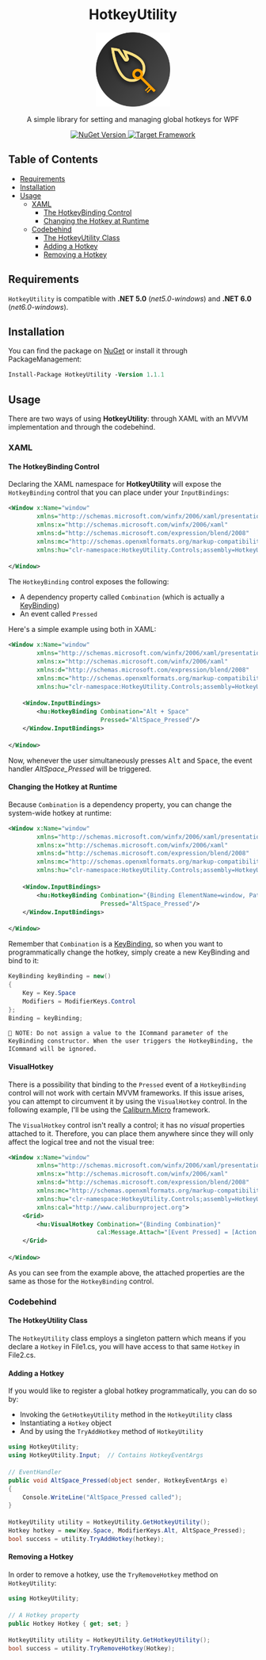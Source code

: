 <h1 align="center">HotkeyUtility</h1>

<p align="center">
	<img src="https://raw.githubusercontent.com/giosali/HotkeyUtility/main/ext/HotkeyUtility-logo.png" width="150">
</p>

<p align="center">
	A simple library for setting and managing global hotkeys for WPF	
</p>

<p align="center">
    <a href="https://www.nuget.org/packages/HotkeyUtility">
        <img src="https://img.shields.io/nuget/v/HotkeyUtility?logo=nuget" alt="NuGet Version">
    </a>
    <a href="https://github.com/giosali/HotkeyUtility/blob/main/HotkeyUtility/HotkeyUtility.csproj">
        <img src="https://img.shields.io/badge/dynamic/xml?color=%23512bd4&label=target&logo=.net&query=%2F%2FTargetFramework[1]&url=https%3A%2F%2Fraw.githubusercontent.com%2Fgiosali%2FHotkeyUtility%2Fmain%2FHotkeyUtility%2FHotkeyUtility.csproj" alt="Target Framework">
    </a>
</p>

## Table of Contents

- [Requirements](#requirements)
- [Installation](#installation)
- [Usage](#usage)
  * [XAML](#xaml)
    + [The HotkeyBinding Control](#the-hotkeybinding-control)
    + [Changing the Hotkey at Runtime](#changing-the-hotkey-at-runtime)
  * [Codebehind](#codebehind)
    + [The HotkeyUtility Class](#the-hotkeyutility-class)
    + [Adding a Hotkey](#adding-a-hotkey)
    + [Removing a Hotkey](#removing-a-hotkey)

## Requirements

`HotkeyUtility` is compatible with **.NET 5.0** (*net5.0-windows*) and **.NET 6.0** (*net6.0-windows*).

## Installation

You can find the package on [NuGet](https://www.nuget.org/packages/HotkeyUtility) or install it through PackageManagement:

```ps
Install-Package HotkeyUtility -Version 1.1.1
```

## Usage

There are two ways of using **HotkeyUtility**: through XAML with an MVVM implementation and through the codebehind.

### XAML

#### The HotkeyBinding Control

Declaring the XAML namespace for **HotkeyUtility** will expose the `HotkeyBinding` control that you can place under your `InputBindings`:

```xml
<Window x:Name="window"
        xmlns="http://schemas.microsoft.com/winfx/2006/xaml/presentation"
        xmlns:x="http://schemas.microsoft.com/winfx/2006/xaml"
        xmlns:d="http://schemas.microsoft.com/expression/blend/2008"
        xmlns:mc="http://schemas.openxmlformats.org/markup-compatibility/2006"
        xmlns:hu="clr-namespace:HotkeyUtility.Controls;assembly=HotkeyUtility">
    
</Window>
```

The `HotkeyBinding` control exposes the following:

* A dependency property called `Combination` (which is actually a [KeyBinding](https://docs.microsoft.com/en-us/dotnet/api/system.windows.input.keybinding?view=windowsdesktop-6.0))
* An event called `Pressed`

Here's a simple example using both in XAML:

```xml
<Window x:Name="window"
        xmlns="http://schemas.microsoft.com/winfx/2006/xaml/presentation"
        xmlns:x="http://schemas.microsoft.com/winfx/2006/xaml"
        xmlns:d="http://schemas.microsoft.com/expression/blend/2008"
        xmlns:mc="http://schemas.openxmlformats.org/markup-compatibility/2006"
        xmlns:hu="clr-namespace:HotkeyUtility.Controls;assembly=HotkeyUtility">

    <Window.InputBindings>
        <hu:HotkeyBinding Combination="Alt + Space"
                          Pressed="AltSpace_Pressed"/>
    </Window.InputBindings>

</Window>
```

Now, whenever the user simultaneously presses <kbd>Alt</kbd> and <kbd>Space</kbd>, the event handler *AltSpace_Pressed* will be triggered.

#### Changing the Hotkey at Runtime

Because `Combination` is a dependency property, you can change the system-wide hotkey at runtime:

```xml
<Window x:Name="window"
        xmlns="http://schemas.microsoft.com/winfx/2006/xaml/presentation"
        xmlns:x="http://schemas.microsoft.com/winfx/2006/xaml"
        xmlns:d="http://schemas.microsoft.com/expression/blend/2008"
        xmlns:mc="http://schemas.openxmlformats.org/markup-compatibility/2006"
        xmlns:hu="clr-namespace:HotkeyUtility.Controls;assembly=HotkeyUtility">

    <Window.InputBindings>
        <hu:HotkeyBinding Combination="{Binding ElementName=window, Path=Binding}"
                          Pressed="AltSpace_Pressed"/>
    </Window.InputBindings>

</Window>
```

Remember that `Combination` is a [KeyBinding](https://docs.microsoft.com/en-us/dotnet/api/system.windows.input.keybinding?view=windowsdesktop-6.0), so when you want to programmatically change the hotkey, simply create a new KeyBinding and bind to it:

```cs
KeyBinding keyBinding = new()
{
    Key = Key.Space
    Modifiers = ModifierKeys.Control
};
Binding = keyBinding;
```

```
📝 NOTE: Do not assign a value to the ICommand parameter of the KeyBinding constructor. When the user triggers the HotkeyBinding, the ICommand will be ignored.
```

#### VisualHotkey

There is a possibility that binding to the `Pressed` event of a `HotkeyBinding` control will not work with certain MVVM frameworks. If this issue arises, you can attempt to circumvent it by using the `VisualHotkey` control. In the following example, I'll be using the [Caliburn.Micro](github.com/Caliburn-Micro/Caliburn.Micro) framework.

The `VisualHotkey` control isn't really a control; it has no *visual* properties attached to it. Therefore, you can place them anywhere since they will only affect the logical tree and not the visual tree:

```xml
<Window x:Name="window"
        xmlns="http://schemas.microsoft.com/winfx/2006/xaml/presentation"
        xmlns:x="http://schemas.microsoft.com/winfx/2006/xaml"
        xmlns:d="http://schemas.microsoft.com/expression/blend/2008"
        xmlns:mc="http://schemas.openxmlformats.org/markup-compatibility/2006"
        xmlns:hu="clr-namespace:HotkeyUtility.Controls;assembly=HotkeyUtility"
        xmlns:cal="http://www.caliburnproject.org">
    <Grid>
        <hu:VisualHotkey Combination="{Binding Combination}"
                         cal:Message.Attach="[Event Pressed] = [Action VisualHotkey_Pressed($this, $eventArgs)]"/>
    </Grid>

</Window>
```

As you can see from the example above, the attached properties are the same as those for the `HotkeyBinding` control.

### Codebehind

#### The HotkeyUtility Class

The `HotkeyUtility` class employs a singleton pattern which means if you declare a `Hotkey` in File1.cs, you will have access to that same `Hotkey` in File2.cs.

#### Adding a Hotkey

If you would like to register a global hotkey programmatically, you can do so by: 

* Invoking the `GetHotkeyUtility` method in the `HotkeyUtility` class
* Instantiating a `Hotkey` object
* And by using the `TryAddHotkey` method of `HotkeyUtility`

```cs
using HotkeyUtility;
using HotkeyUtility.Input;  // Contains HotkeyEventArgs

// EventHandler
public void AltSpace_Pressed(object sender, HotkeyEventArgs e)
{
    Console.WriteLine("AltSpace_Pressed called");
}

HotkeyUtility utility = HotkeyUtility.GetHotkeyUtility();
Hotkey hotkey = new(Key.Space, ModifierKeys.Alt, AltSpace_Pressed);
bool success = utility.TryAddHotkey(hotkey);
```

#### Removing a Hotkey

In order to remove a hotkey, use the `TryRemoveHotkey` method on `HotkeyUtility`:

```cs
using HotkeyUtility;

// A Hotkey property
public Hotkey Hotkey { get; set; }

HotkeyUtility utility = HotkeyUtility.GetHotkeyUtility();
bool success = utility.TryRemoveHotkey(Hotkey);
```
